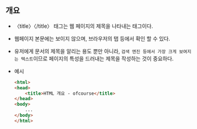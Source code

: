 ## 개요
* 〈title〉〈/title〉 태그는 웹 페이지의 제목을 나타내는 태그이다.
* 웹페이지 본문에는 보이지 않으며, 브라우저의 탭 등에서 확인 할 수 있다.

* 유저에게 문서의 제목을 알리는 용도 뿐만 아니라, `검색 엔진 등에서 가장 크게 보여지는 텍스트`이므로 페이지의 특성을 드러내는 제목을 작성하는 것이 중요하다.

* 예시
    ```html
    <html>
    <head>
        <title>HTML 개요 - ofcourse</title>
    </head>
    <body>
        ...
    </body>
    </html>
    ```